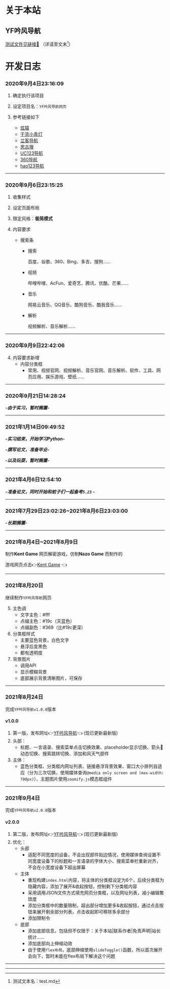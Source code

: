# 关于本站

## YF吟风导航

[测试文件见链接🔗][test] （详请至文末[^注脚]）

开发日志
==

### 2020年9月4日23:16:09


1. 确定执行该项目

2. 设定项目名：`YF吟风导航网页` 

3. 参考链接如下

    - [炫猿][l1]
    - [干货小青灯][l2]
    - [兰客导航][l3]
    - [思古搜][l4]
    - [UC123导航][l5]
    - [360导航][l6]
    - [hao123导航][l7]

---

 ### 2020年9月6日23:15:25


 1. 收集样式

 2. 设定页面布局

 3. 限定风格：**极简模式** 

 4. 内容要求 

    - 搜索条
      - 搜索

        百度、谷歌、360、Bing、多吉、搜狗……

      - 视频

        哔哩哔哩、AcFun、爱奇艺、腾讯、优酷、芒果……

      - 音乐

        网易云音乐、QQ音乐、酷狗音乐、酷我音乐……

      - 解析

        视频解析、音乐解析……

---

 ### 2020年9月9日22:42:06


4. 内容要求新增
   - 内容分类框
     - 常用、视频官网、视频解析、音乐官网、音乐解析、软件、工具、网页应用、娱乐游戏、壁纸……

---

### 2020年9月21日14:28:24

***-由于实习，暂时搁置-*** 

---

### 2021年1月14日09:49:52

***-实习结束，开始学习Python-*** 

***-撰写论文，准备毕业-*** 

***-以及玩耍，暂时搁置-*** 

---

### 2021年4月6日12:54:1​0

***-准备论文，同时开始和蚊子们一起备考`5.23` -***

---

### 2021年7月29日23:02:26~2021年8月6日23:03:00

***-长期搁置-***

---

### 2021年8月4日~2021年8月9日

制作**Kent Game** 网页解密游戏，仿制**Nazo Game** 而制作的

游戏网页点击:point_right:[Kent Game](https://bencky1017.github.io/KentGame/index.html) :point_left: 

---

### 2021年8月20日

继续制作`YF吟风导航`网页

5. 主色调
   - 文字主色：#fff
   - 点缀主色：#19c（天蓝色）
   - 点缀副色：#369（比#19c更深）
6. 分类框样式
   - 主要蓝色背景，白色文字
   - 悬浮后变黑色
   - 都有透明度
7. 背景图片
   - 调用API
   - 显示模糊背景
   - 底部展示背景清晰图片，可保存

---

### 2021年8月24日

完成`YF吟风导航v1.0.0`版本

#### v1.0.0

1. 第一版，发布网址:point_right:[YF吟风导航](https://bencky1017.github.io/nav/):point_left: (现已更新最新版)
2. 头部：
   - 标题、一言语录、搜索菜单点击切换效果、placeholder显示切换、箭头:arrow_down_small:动态切换、搜索跳转切换、添加和风天气部件
3. 主体：
   - 蓝色分类框、分类框内网址列表、链接悬浮背景效果、窗口大小排列自适应（分为三次切换，使用媒体查询`@media only screen and (max-width: 700px)`）、主题图片使用`zoomify.js`模态框组件

---

### 2021年9月4日

完成`YF吟风导航v2.0.0`版本

#### v2.0.0

1. 第二版，发布网址:point_right:[YF吟风导航](https://bencky1017.github.io/nav/):point_left: (现已更新最新版)
2. 优化：
   - 头部
     - 适配不同宽度的设备，不会出现部件贴边情况，使用媒体查询设置不同宽度设备下的标题和一言语录的字体大小、搜索菜单栏重新对齐，不会在小宽度设备下超出屏幕
   - 主体
     - 重现构建`index.html`内容，将主体的分类框设定为6个，后续分类框为隐藏内容，添加了展开&收起按钮，控制剩下分类框内容
     - 采用调用JSON文件方式填充网页分类框，以及网址列表，减小编辑繁琐度
     - 添加分类框中的数量限制，超出部分增加更多&收起按钮，通过点击按钮来展开剩余部分列表，点击收起即可移除多余部分
     - 添加限制令
   - 底部
     - 添加底部信息，包括但不仅限于：关于本站\|联系作者\|免责声明\|站长统计……
     - 添加底部向上伸缩动效
     - 由于使用`flex布局`，底部伸缩使用`slideToggle()`函数，所以首次展开会向下，暂时未能在flex布局下解决这个问题

----

























---

[^注脚]:测试文本名：test.md

[test]:test.md "测试文件名字"
[l1]:https://xydh.fun/
[l2]:https://xydh.fun/qdxjs
[l3]:http://n.lackk.com/
[l4]:https://siguso.com/
[l5]:https://www.uc123.com/
[l6]:https://hao.360.com/
[l7]:https://www.hao123.com/

